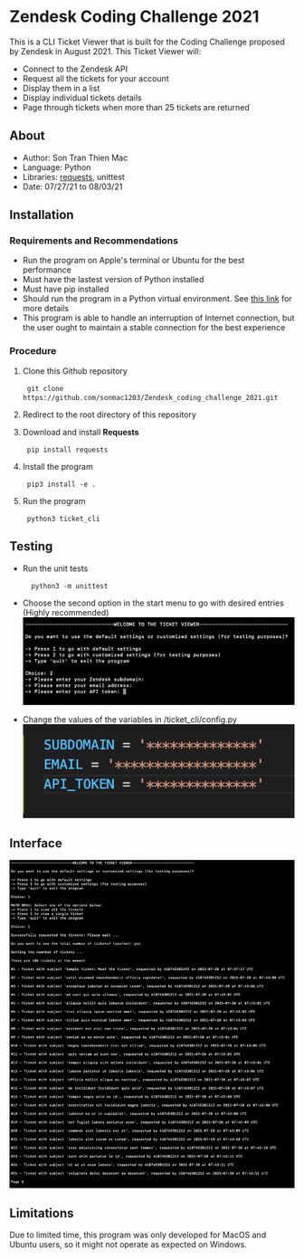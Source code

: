 # Zendesk Coding Challenge 2021
This is a CLI Ticket Viewer that is built for the Coding Challenge proposed by Zendesk in August 2021.
This Ticket Viewer will:
- Connect to the Zendesk API
- Request all the tickets for your account 
- Display them in a list
- Display individual tickets details
- Page through tickets when more than 25 tickets are returned
## About
- Author: Son Tran Thien Mac
- Language: Python
- Libraries: [requests](https://docs.python-requests.org/en/master/), unittest
- Date: 07/27/21 to 08/03/21

## Installation
### Requirements and Recommendations
- Run the program on Apple's terminal or Ubuntu for the best performance
- Must have the lastest version of Python installed
- Must have pip installed
- Should run the program in a Python virtual environment. See [this link](https://docs.python.org/3/library/venv.html) for more details
- This program is able to handle an interruption of Internet connection, but the user ought to maintain a stable connection for the best experience
### Procedure
1. Clone this Github repository

        git clone https://github.com/sonmac1203/Zendesk_coding_challenge_2021.git

2. Redirect to the root directory of this repository
3. Download and install **Requests**

        pip install requests
    
4. Install the program

        pip3 install -e .
        
5. Run the program

        python3 ticket_cli
        
## Testing
- Run the unit tests

        python3 -m unittest

- Choose the second option in the start menu to go with desired entries (Highly recommended)
![Startmenu](/images/startmenu.png)

- Change the values of the variables in /ticket_cli/config.py
![Config.py](/images/config.png)      

## Interface
![Interface](/images/interface.png)

## Limitations
Due to limited time, this program was only developed for MacOS and Ubuntu users, so it might not operate as expected on Windows.


